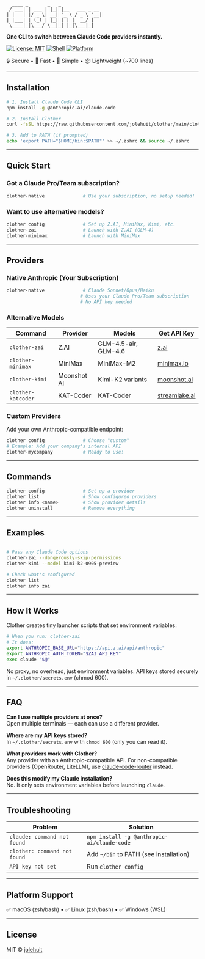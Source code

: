 ```text
  ____ _       _   _               
 / ___| | ___ | |_| |__   ___ _ __ 
| |   | |/ _ \| __| '_ \ / _ \ '__|
| |___| | (_) | |_| | | |  __/ |   
 \____|_|\___/ \__|_| |_|\___|_|   
```

**One CLI to switch between Claude Code providers instantly.**

[![License: MIT](https://img.shields.io/badge/License-MIT-blue.svg)](LICENSE)
[![Shell](https://img.shields.io/badge/Shell-Bash-green.svg)](https://www.gnu.org/software/bash/)
[![Platform](https://img.shields.io/badge/Platform-macOS%20|%20Linux-lightgrey.svg)](#platform-support)

🔒 Secure • 🚀 Fast • 🎯 Simple • 📦 Lightweight (~700 lines)

---

## Installation

```bash
# 1. Install Claude Code CLI
npm install -g @anthropic-ai/claude-code

# 2. Install Clother
curl -fsSL https://raw.githubusercontent.com/jolehuit/clother/main/clother.sh | bash

# 3. Add to PATH (if prompted)
echo 'export PATH="$HOME/bin:$PATH"' >> ~/.zshrc && source ~/.zshrc
```

---

## Quick Start

### Got a Claude Pro/Team subscription?

```bash
clother-native              # Use your subscription, no setup needed!
```

### Want to use alternative models?

```bash
clother config              # Set up Z.AI, MiniMax, Kimi, etc.
clother-zai                 # Launch with Z.AI (GLM-4)
clother-minimax             # Launch with MiniMax
```

---

## Providers

### Native Anthropic (Your Subscription)

```bash
clother-native              # Claude Sonnet/Opus/Haiku
                           # Uses your Claude Pro/Team subscription
                           # No API key needed
```

### Alternative Models

| Command | Provider | Models | Get API Key |
|---------|----------|--------|-------------|
| `clother-zai` | Z.AI | GLM-4.5-air, GLM-4.6 | [z.ai](https://z.ai) |
| `clother-minimax` | MiniMax | MiniMax-M2 | [minimax.io](https://minimax.io) |
| `clother-kimi` | Moonshot AI | Kimi-K2 variants | [moonshot.ai](https://moonshot.ai) |
| `clother-katcoder` | KAT-Coder | KAT-Coder | [streamlake.ai](https://streamlake.ai) |

### Custom Providers

Add your own Anthropic-compatible endpoint:

```bash
clother config              # Choose "custom"
# Example: Add your company's internal API
clother-mycompany           # Ready to use!
```

---

## Commands

```bash
clother config              # Set up a provider
clother list                # Show configured providers
clother info <name>         # Show provider details
clother uninstall           # Remove everything
```

---

## Examples

```bash

# Pass any Claude Code options
clother-zai --dangerously-skip-permissions
clother-kimi --model kimi-k2-0905-preview

# Check what's configured
clother list
clother info zai
```

---

## How It Works

Clother creates tiny launcher scripts that set environment variables:

```bash
# When you run: clother-zai
# It does:
export ANTHROPIC_BASE_URL="https://api.z.ai/api/anthropic"
export ANTHROPIC_AUTH_TOKEN="$ZAI_API_KEY"
exec claude "$@"
```

No proxy, no overhead, just environment variables. API keys stored securely in `~/.clother/secrets.env` (chmod 600).

---

## FAQ

**Can I use multiple providers at once?**  
Open multiple terminals — each can use a different provider.

**Where are my API keys stored?**  
In `~/.clother/secrets.env` with `chmod 600` (only you can read it).

**What providers work with Clother?**  
Any provider with an Anthropic-compatible API. For non-compatible providers (OpenRouter, LiteLLM), use [claude-code-router](https://github.com/musistudio/claude-code-router) instead.

**Does this modify my Claude installation?**  
No. It only sets environment variables before launching `claude`.

---

## Troubleshooting

| Problem | Solution |
|---------|----------|
| `claude: command not found` | `npm install -g @anthropic-ai/claude-code` |
| `clother: command not found` | Add `~/bin` to PATH (see installation) |
| `API key not set` | Run `clother config` |

---

## Platform Support

✅ macOS (zsh/bash) • ✅ Linux (zsh/bash) • ✅ Windows (WSL)

---

## License

MIT © [jolehuit](https://github.com/jolehuit)
